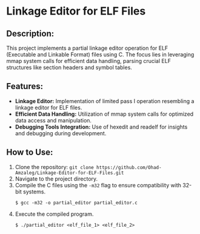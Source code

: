 
# Linkage Editor for ELF Files

## Description:
This project implements a partial linkage editor operation for ELF (Executable and Linkable Format) files using C. The focus lies in leveraging mmap system calls for efficient data handling, parsing crucial ELF structures like section headers and symbol tables.

## Features:
- **Linkage Editor:** Implementation of limited pass I operation resembling a linkage editor for ELF files.
- **Efficient Data Handling:** Utilization of mmap system calls for optimized data access and manipulation.
- **Debugging Tools Integration:** Use of hexedit and readelf for insights and debugging during development.

## How to Use:
1. Clone the repository: `git clone https://github.com/Ohad-Amzaleg/Linkage-Editor-for-ELF-Files.git`
2. Navigate to the project directory.
3. Compile the C files using the `-m32` flag to ensure compatibility with 32-bit systems.
    ```
    $ gcc -m32 -o partial_editor partial_editor.c
    ```
4. Execute the compiled program.
    ```
    $ ./partial_editor <elf_file_1> <elf_file_2>
    ```
